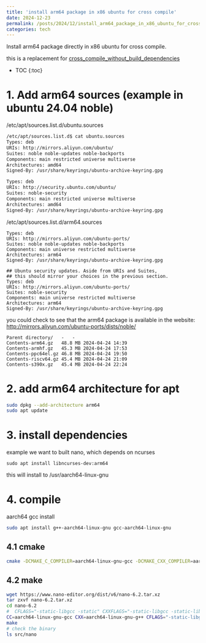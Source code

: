 ```yaml
---
title: 'install arm64 package in x86 ubuntu for cross compile'
date: 2024-12-23
permalink: /posts/2024/12/install_arm64_package_in_x86_ubuntu_for_cross_compile/ 
categories: tech
---
```


Install arm64 package directly in x86 ubuntu for cross compile.

this is a replacement for [cross_compile_without_build_dependencies](https://xoofee.github.io/posts/2023/10/cross_compile_without_build_dependencies)

* TOC
{:toc}

# 1. Add arm64 sources (example in ubuntu 24.04 noble)

/etc/apt/sources.list.d/ubuntu.sources

```bash
/etc/apt/sources.list.d$ cat ubuntu.sources
Types: deb
URIs: http://mirrors.aliyun.com/ubuntu/
Suites: noble noble-updates noble-backports
Components: main restricted universe multiverse
Architectures: amd64
Signed-By: /usr/share/keyrings/ubuntu-archive-keyring.gpg

Types: deb
URIs: http://security.ubuntu.com/ubuntu/
Suites: noble-security
Components: main restricted universe multiverse
Architectures: amd64
Signed-By: /usr/share/keyrings/ubuntu-archive-keyring.gpg
```

/etc/apt/sources.list.d/arm64.sources

```
Types: deb
URIs: http://mirrors.aliyun.com/ubuntu-ports/
Suites: noble noble-updates noble-backports
Components: main universe restricted multiverse
Architectures: arm64
Signed-By: /usr/share/keyrings/ubuntu-archive-keyring.gpg

## Ubuntu security updates. Aside from URIs and Suites,
## this should mirror your choices in the previous section.
Types: deb
URIs: http://mirrors.aliyun.com/ubuntu-ports/
Suites: noble-security
Components: main universe restricted multiverse
Architectures: arm64
Signed-By: /usr/share/keyrings/ubuntu-archive-keyring.gpg
```

you could check to see that the arm64 package is available in the website: http://mirrors.aliyun.com/ubuntu-ports/dists/noble/
```
Parent directory/	-	-
Contents-arm64.gz	48.8 MB	2024-04-24 14:39
Contents-armhf.gz	45.3 MB	2024-04-24 17:53
Contents-ppc64el.gz	46.8 MB	2024-04-24 19:50
Contents-riscv64.gz	45.4 MB	2024-04-24 21:09
Contents-s390x.gz	45.4 MB	2024-04-24 22:24
```


# 2. add arm64 architecture for apt
```bash
sudo dpkg --add-architecture arm64
sudo apt update
```

# 3. install dependencies
example we want to built nano, which depends on ncurses
```
sudo apt install libncurses-dev:arm64
```
this will install to /usr/aarch64-linux-gnu

# 4. compile

aarch64 gcc install
```bash
sudo apt install g++-aarch64-linux-gnu gcc-aarch64-linux-gnu
```

## 4.1 cmake

```bash
cmake -DCMAKE_C_COMPILER=aarch64-linux-gnu-gcc -DCMAKE_CXX_COMPILER=aarch64-linux-gnu-g++ ..
```

## 4.2 make
```bash
wget https://www.nano-editor.org/dist/v6/nano-6.2.tar.xz
tar zxvf nano-6.2.tar.xz
cd nano-6.2
#  CFLAGS="-static-libgcc -static" CXXFLAGS="-static-libgcc -static-libstdc++ -static" LDFLAGS="-static" could be removed if you don't want to build static binary
CC=aarch64-linux-gnu-gcc CXX=aarch64-linux-gnu-g++ CFLAGS="-static-libgcc -static" CXXFLAGS="-static-libgcc -static-libstdc++ -static" LDFLAGS="-static" ./configure --host=aarch64-linux-gnu --build=x86_64-pc-linux-gnu
make
# check the binary
ls src/nano
```